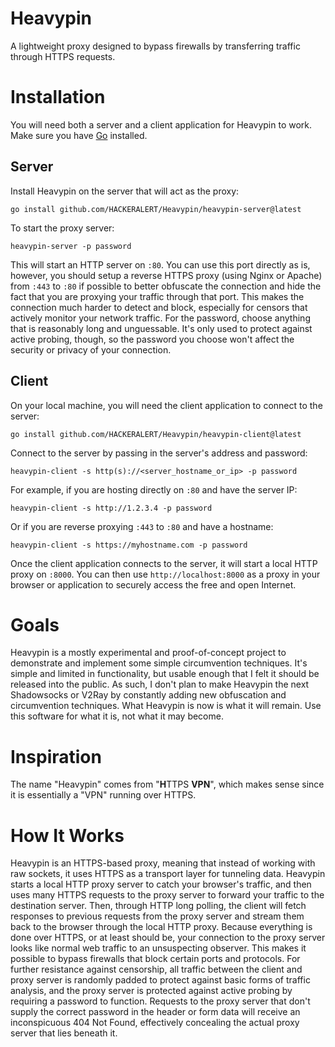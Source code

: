 # Heavypin
A lightweight proxy designed to bypass firewalls by transferring traffic through HTTPS requests.

# Installation
You will need both a server and a client application for Heavypin to work. Make sure you have <a href="https://go.dev/dl/">Go</a> installed.

## Server
Install Heavypin on the server that will act as the proxy:
```
go install github.com/HACKERALERT/Heavypin/heavypin-server@latest
```
To start the proxy server:
```
heavypin-server -p password
```
This will start an HTTP server on `:80`. You can use this port directly as is, however, you should setup a reverse HTTPS proxy (using Nginx or Apache) from `:443` to `:80` if possible to better obfuscate the connection and hide the fact that you are proxying your traffic through that port. This makes the connection much harder to detect and block, especially for censors that actively monitor your network traffic. For the password, choose anything that is reasonably long and unguessable. It's only used to protect against active probing, though, so the password you choose won't affect the security or privacy of your connection.

## Client
On your local machine, you will need the client application to connect to the server:
```
go install github.com/HACKERALERT/Heavypin/heavypin-client@latest
```
Connect to the server by passing in the server's address and password:
```
heavypin-client -s http(s)://<server_hostname_or_ip> -p password
```
For example, if you are hosting directly on `:80` and have the server IP:
```
heavypin-client -s http://1.2.3.4 -p password
```
Or if you are reverse proxying `:443` to `:80` and have a hostname:
```
heavypin-client -s https://myhostname.com -p password
```
Once the client application connects to the server, it will start a local HTTP proxy on `:8000`. You can then use `http://localhost:8000` as a proxy in your browser or application to securely access the free and open Internet.

# Goals
Heavypin is a mostly experimental and proof-of-concept project to demonstrate and implement some simple circumvention techniques. It's simple and limited in functionality, but usable enough that I felt it should be released into the public. As such, I don't plan to make Heavypin the next Shadowsocks or V2Ray by constantly adding new obfuscation and circumvention techniques. What Heavypin is now is what it will remain. Use this software for what it is, not what it may become.

# Inspiration
The name "Heavypin" comes from "<strong>H</strong>TTPS <strong>VPN</strong>", which makes sense since it is essentially a "VPN" running over HTTPS.

# How It Works
Heavypin is an HTTPS-based proxy, meaning that instead of working with raw sockets, it uses HTTPS as a transport layer for tunneling data. Heavypin starts a local HTTP proxy server to catch your browser's traffic, and then uses many HTTPS requests to the proxy server to forward your traffic to the destination server. Then, through HTTP long polling, the client will fetch responses to previous requests from the proxy server and stream them back to the browser through the local HTTP proxy. Because everything is done over HTTPS, or at least should be, your connection to the proxy server looks like normal web traffic to an unsuspecting observer. This makes it possible to bypass firewalls that block certain ports and protocols. For further resistance against censorship, all traffic between the client and proxy server is randomly padded to protect against basic forms of traffic analysis, and the proxy server is protected against active probing by requiring a password to function. Requests to the proxy server that don't supply the correct password in the header or form data will receive an inconspicuous 404 Not Found, effectively concealing the actual proxy server that lies beneath it.
